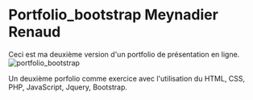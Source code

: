# Portfolio_bootstrap Meynadier Renaud

Ceci est ma deuxième version d'un portfolio de présentation en ligne.
![portfolio_bootstrap](https://user-images.githubusercontent.com/79519650/175835195-59e36505-ca92-490d-81a1-20bb89bc4b14.png)

Un deuxième porfolio comme exercice avec l'utilisation du HTML, CSS, PHP, JavaScript, Jquery, Bootstrap.
